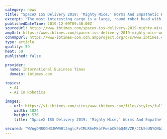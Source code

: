 ```yaml
---
category: news
title: "SpaceX ISS Delivery 2019: 'Mighty Mice,' Worms And Empathetic Robot"
excerpt: "The most interesting cargo is a large, round robot head with an artificial intelligence named Cimon. It will work as an astronaut’s helper. The spaceship has also delivered a high-resolution imager, designed by Japan Aerospace Exploration Agency. A brewing firm has also sent its product samples to ISS to test how barley behaves in space."
publishedDateTime: 2019-12-09T09:30:00Z
sourceUrl: https://www.ibtimes.com/spacex-iss-delivery-2019-mighty-mice-worms-empathetic-robot-2881727
ampUrl: https://www.ibtimes.com/spacex-iss-delivery-2019-mighty-mice-worms-empathetic-robot-2881727?amp=1
cdnAmpUrl: https://www-ibtimes-com.cdn.ampproject.org/c/s/www.ibtimes.com/spacex-iss-delivery-2019-mighty-mice-worms-empathetic-robot-2881727?amp=1
type: article
quality: 59
heat: 59
published: false

provider:
  name: International Business Times
  domain: ibtimes.com

topics:
  - AI
  - AI in Robotics

images:
  - url: https://s1.ibtimes.com/sites/www.ibtimes.com/files/styles/full/public/2019/11/11/an-image-grab-taken-from-a-spacex-video.jpg
    width: 1024
    height: 576
    title: "SpaceX ISS Delivery 2019: 'Mighty Mice,' Worms And Empathetic Robot"

secured: "WVngQNROOH3JWW90tJmglcFvIMLR6eMkbfFwsbCk9bQ4BVZR/JCkSeUNYQNbZlcwb6WuV4a0mhqMPk1yDcHomdzwt4XzzijgAUzDldD9gG5ZyG1Wv86BfGkLR/svDZ/LaZjNf9Yo0xuqikvQ6vR9ShZ5m09JeL/41SNul3GHgIAsvJXfwr4S4LgwWYiZmbnaaGI9L6I2gsF34TjnSqwOmeZ6X6cQ2G1pK3Hqwz+maIRKbldD+Uqtrwaj++ijvJLoVTUK6EfATesm9YTQN276fA==;sEBjwznxRs6E9gsgV2GbKQ=="
---
```


